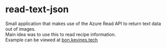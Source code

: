 # read-text-json

Small application that makes use of the Azure Read API to return text data out of images.\
Main idea was to use this to read recipe information.
\
Example can be viewed at [bon.kevines.tech](https://bon.kevines.tech "bon.kevines.tech")
